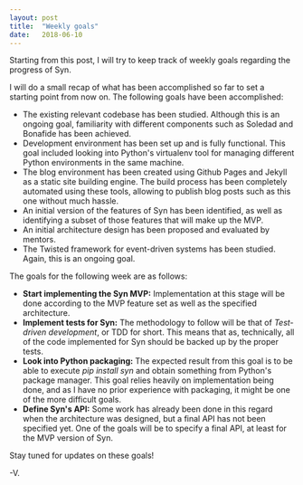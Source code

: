 ```yaml
---
layout: post
title:  "Weekly goals"
date:   2018-06-10
---
```

Starting from this post, I will try to keep track of weekly goals regarding the progress of Syn. 

I will do a small recap of what has been accomplished so far to set a starting point from now on. The following goals have been accomplished:

+ The existing relevant codebase has been studied. Although this is an ongoing goal, familiarity with different components such as Soledad and Bonafide has been achieved.
+ Development environment has been set up and is fully functional. This goal included looking into Python's virtualenv tool for managing different Python environments in the same machine.
+ The blog environment has been created using Github Pages and Jekyll as a static site building engine. The build process has been completely automated using these tools, allowing to publish blog posts such as this one without much hassle.
+ An initial version of the features of Syn has been identified, as well as identifying a subset of those features that will make up the MVP.
+ An initial architecture design has been proposed and evaluated by mentors.
+ The Twisted framework for event-driven systems has been studied. Again, this is an ongoing goal.

The goals for the following week are as follows:

+ **Start implementing the Syn MVP:** Implementation at this stage will be done according to the MVP feature set as well as the specified architecture. 
+ **Implement tests for Syn:** The methodology to follow will be that of *Test-driven development*, or TDD for short. This means that as, technically, all of the code implemented for Syn should be backed up by the proper tests.
+ **Look into Python packaging:** The expected result from this goal is to be able to execute *pip install syn* and obtain something from Python's package manager. This goal relies heavily on implementation being done, and as I have no prior experience with packaging, it might be one of the more difficult goals. 
+ **Define Syn's API:** Some work has already been done in this regard when the architecture was designed, but a final API has not been specified yet. One of the goals will be to specify a final API, at least for the MVP version of Syn.

Stay tuned for updates on these goals!

-V.
